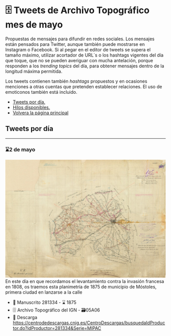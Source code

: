 # 🗄 Tweets de Archivo Topográfico mes de mayo

Propuestas de mensajes para difundir en redes sociales. Los mensajes están pensados para Twitter, aunque también puede mostrarse en Instagram o Facebook. Si al pegar en el editor de tweets se supera el tamaño máximo, utilizar acortador de URL´s o los hashtags vigentes del día que toque, que no se pueden averiguar con mucha antelación, porque responden a los *trending topics* del día, para obtener mensajes dentro de la longitud máxima permitida.

Los tweets contienen también *hashtags* propuestos y en ocasiones menciones a otras cuentas que pretenden establecer relaciones. El uso de emoticonos también está incluido.

* [Tweets por día.](#Tweets-por-día)
* [Hilos disponibles.](#Hilos-disponibles)
* [Volvera la página principal](README.md)

## Tweets por día

---
### ⌛2 de mayo
![Imagen genérica](img/atdoc-mostoles.jpg)
En este día en que recordamos el levantamiento contra la invasión francesa en 1808, os traemos esta planimetría de 1875 de municipio de Móstoles, primera ciudad en lanzarse a la calle

* 📜 Manuscrito 281334 - ⌛ 1875 
* 🗄 Archivo Topográfico del IGN - 🗃05A06
* 🔗 Descarga  https://centrodedescargas.cnig.es/CentroDescargas/busquedaIdProductor.do?idProductor=281334&Serie=MIPAC




